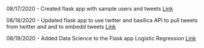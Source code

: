 08/17/2020 - Created flask app with sample users and tweets
[Link](https://github.com/sberniz/tweeterapp)

08/18/2020 - Updated flask app to use twitter and basilica API to pull tweets from twitter and and to embedd tweets
[Link](https://github.com/sberniz/tweeterapp)


08/19/2020 - Added Data Science to the Flask app Logistic Regression 
[Link](https://github.com/sberniz/tweeterapp)
